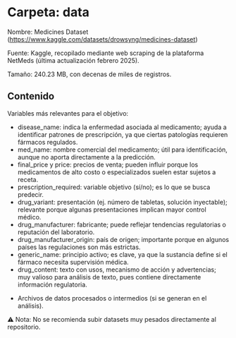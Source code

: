 # Carpeta: data

Nombre: Medicines Dataset (https://www.kaggle.com/datasets/drowsyng/medicines-dataset)

Fuente: Kaggle, recopilado mediante web scraping de la plataforma NetMeds (última actualización febrero 2025).

Tamaño: 240.23 MB, con decenas de miles de registros.

## Contenido

Variables más relevantes para el objetivo:
* disease_name: indica la enfermedad asociada al medicamento; ayuda a identificar patrones de prescripción, ya que ciertas patologías requieren fármacos regulados.
* med_name: nombre comercial del medicamento; útil para identificación, aunque no aporta directamente a la predicción.
* final_price y price: precios de venta; pueden influir porque los medicamentos de alto costo o especializados suelen estar sujetos a receta.
* prescription_required: variable objetivo (sí/no); es lo que se busca predecir.
* drug_variant: presentación (ej. número de tabletas, solución inyectable); relevante porque algunas presentaciones implican mayor control médico.
* drug_manufacturer: fabricante; puede reflejar tendencias regulatorias o reputación del laboratorio.
* drug_manufacturer_origin: país de origen; importante porque en algunos países las regulaciones son más estrictas.
* generic_name: principio activo; es clave, ya que la sustancia define si el fármaco necesita supervisión médica.
* drug_content: texto con usos, mecanismo de acción y advertencias; muy valioso para análisis de texto, pues contiene directamente información regulatoria.

- Archivos de datos procesados o intermedios (si se generan en el análisis).

⚠️ Nota: No se recomienda subir datasets muy pesados directamente al repositorio. 
